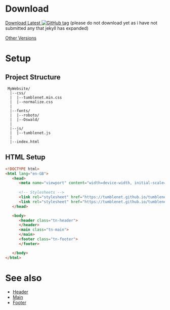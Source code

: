 # Download
[Download Latest ![GitHub tag](https://img.shields.io/github/release/tumblenet/tumblenet-css.svg?style=flat-square)](https://github.com/tumblenet/tumblenet-css/releases/latest/)
(please do not download yet as i have not submitted any that jekyll has expanded)

[Other Versions](https://github.com/tumblenet/tumblenet-css/releases)

# Setup
## Project Structure
```
 MyWebsite/
  |--css/
  |  |--tumblenet.min.css
  |  |--normalize.css
  |
  |--fonts/
  |  |--roboto/
  |  |--Oswald/
  |
  |--js/
  |  |--tumblenet.js
  |
  |--index.html
```
## HTML Setup
```html
<!DOCTYPE html>
<html lang="en-GB">
   <head>
      <meta name="viewport" content="width=device-width, initial-scale=1.0">
  
      <!-- Stylesheets -->
      <link rel="stylesheet" href="https://tumblenet.github.io/tumblenet-css/css/normalize.css">
      <link rel="stylesheet" href="https://tumblenet.github.io/tumblenet-css/css/tumblenet.min.css">
   </head>

   <body>
      <header class="tn-header">
      </header>
      <main class="tn-main">
      </main>
      <footer class="tn-footer">
      </footer>

   </body>
</html>
```
# See also
* [Header](Header)
* [Main](Main)
* [Footer](Footer)